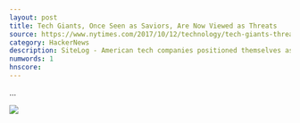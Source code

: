 ```yaml
---
layout: post
title: Tech Giants, Once Seen as Saviors, Are Now Viewed as Threats
source: https://www.nytimes.com/2017/10/12/technology/tech-giants-threats.html
category: HackerNews
description: SiteLog - American tech companies positioned themselves as entities that brought positive change by connecting people and spreading information. Perceptions are shifting.
numwords: 1
hnscore: 
---
```


...

![](https://static01.nyt.com/images/2017/10/13/business/13jpBIGTECH/00BIGTECH1-facebookJumbo.jpg)
<!--description-->